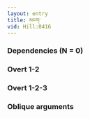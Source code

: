 ```yaml
---
layout: entry
title: མངག་
vid: Hill:0416
---
```

### Dependencies (N = 0)


### Overt 1-2


### Overt 1-2-3


### Oblique arguments
